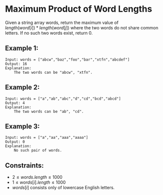 # Maximum Product of Word Lengths

Given a string array words, return the maximum value of  
$length(word[i]) * length(word[j])$ where the two words do not share common  
letters. If no such two words exist, return 0.

 

## Example 1:

    Input: words = ["abcw","baz","foo","bar","xtfn","abcdef"]
    Output: 16
    Explanation: 
        The two words can be "abcw", "xtfn".

## Example 2:

    Input: words = ["a","ab","abc","d","cd","bcd","abcd"]
    Output: 4
    Explanation: 
        The two words can be "ab", "cd".

## Example 3:

    Input: words = ["a","aa","aaa","aaaa"]
    Output: 0
    Explanation: 
        No such pair of words.

 

## Constraints:

* $2 \le words.length \le 1000$
* $1 \le words[i].length \le 1000$
* $words[i]$ consists only of lowercase English letters.

